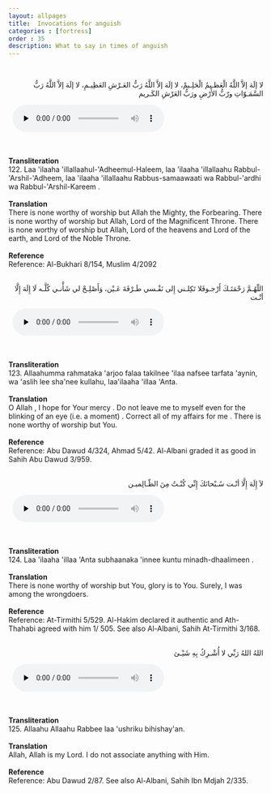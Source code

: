 ```yaml
---
layout: allpages
title:  Invocations for anguish
categories : [fortress]
order : 35
description: What to say in times of anguish
---
```

&nbsp;
<div class="arabictext" dir="RTL">

لا إلَهَ إلاَّ اللَّهُ الْعَظـيمُ الْحَلِـيمْ، لا إلَهَ إلاَّ اللَّهُ رَبُّ العَـرْشِ العَظِيـمِ، لا إلَهَ إلاَّ اللَّهُ رَبُّ السَّمَـوّاتِ ورّبُّ الأَرْضِ ورَبُّ العَرْشِ الكَـريم

</div>
&nbsp;


<audio controls  preload="none">
  <source src="{{ site.baseurl }}/audio/fortress/122.mp3" type="audio/mpeg">
Your browser does not support the audio element.
</audio>


&nbsp;
<div class="duaextra" tabindex="0">
<div><strong>Transliteration</strong></div>
<div class="extra">122. Laa 'ilaaha 'illallaahul-'Adheemul-Haleem, laa 'ilaaha 'illallaahu Rabbul-'Arshil-'Adheem, laa 'ilaaha 'illallaahu Rabbus-samaawaati wa Rabbul-'ardhi wa Rabbul-'Arshil-Kareem .</div>
</div>
&nbsp;
<div class="duaextra" tabindex="0">
<div><strong>Translation</strong></div>
<div class="extra">There is none worthy of worship but Allah the Mighty, the Forbearing. There is none worthy of worship but Allah, Lord of the Magnificent Throne. There is none worthy of worship but Allah, Lord of the heavens and Lord of the earth, and Lord of the Noble Throne.</div>
</div>
&nbsp;
<div class="duaextra" tabindex="0">
<div><strong>Reference</strong></div>
<div class="extra">Reference: Al-Bukhari 8/154, Muslim 4/2092</div>
</div>
&nbsp;
<div class="arabictext" dir="RTL">

اللّهُـمَّ رَحْمَتَـكَ أَرْجـوفَلا تَكِلـني إِلى نَفْـسي طَـرْفَةَ عَـيْن، وَأَصْلِـحْ لي شَأْنـي كُلَّـه لَا إِلَهَ إِلَّا أنْـت

</div>
&nbsp;


<audio controls  preload="none">
  <source src="{{ site.baseurl }}/audio/fortress/123.mp3" type="audio/mpeg">
Your browser does not support the audio element.
</audio>


&nbsp;
<div class="duaextra" tabindex="0">
<div><strong>Transliteration</strong></div>
<div class="extra">123. Allaahumma rahmataka 'arjoo falaa takilnee 'ilaa nafsee tarfata 'aynin, wa 'aslih lee sha'nee kullahu, laa'ilaaha 'illaa 'Anta.</div>
</div>
&nbsp;
<div class="duaextra" tabindex="0">
<div><strong>Translation</strong></div>
<div class="extra">O Allah , I hope for Your mercy . Do not leave me to myself even for the blinking of an eye (i.e. a moment) . Correct all of my affairs for me . There is none worthy of worship but You.</div>
</div>
&nbsp;
<div class="duaextra" tabindex="0">
<div><strong>Reference</strong></div>
<div class="extra">Reference: Abu Dawud 4/324, Ahmad 5/42. Al-Albani graded it as good in Sahih Abu Dawud 3/959.</div>
</div>
&nbsp;
<div class="arabictext" dir="RTL">

لاَ إِلَهَ إِلَّا أنْـت سُـبْحانَكَ إِنِّي كُنْـتُ مِنَ الظّـالِميـن

</div>
&nbsp;


<audio controls  preload="none">
  <source src="{{ site.baseurl }}/audio/fortress/124.mp3" type="audio/mpeg">
Your browser does not support the audio element.
</audio>


&nbsp;
<div class="duaextra" tabindex="0">
<div><strong>Transliteration</strong></div>
<div class="extra">124. Laa 'ilaaha 'illaa 'Anta subhaanaka 'innee kuntu minadh-dhaalimeen .</div>
</div>
&nbsp;
<div class="duaextra" tabindex="0">
<div><strong>Translation</strong></div>
<div class="extra">There is none worthy of worship but You, glory is to You. Surely, I was among the wrongdoers.</div>
</div>
&nbsp;
<div class="duaextra" tabindex="0">
<div><strong>Reference</strong></div>
<div class="extra">Reference: At-Tirmithi 5/529. Al-Hakim declared it authentic and Ath-Thahabi agreed with him 1/ 505. See also Al-Albani, Sahih At-Tirmithi 3/168.</div>
</div>
&nbsp;
<div class="arabictext" dir="RTL">

اللهُ اللهُ رَبِّي لا أُشْـرِكُ بِهِ شَيْـئ

</div>
&nbsp;


<audio controls  preload="none">
  <source src="{{ site.baseurl }}/audio/fortress/125.mp3" type="audio/mpeg">
Your browser does not support the audio element.
</audio>


&nbsp;
<div class="duaextra" tabindex="0">
<div><strong>Transliteration</strong></div>
<div class="extra">125. Allaahu Allaahu Rabbee laa 'ushriku bihishay'an.</div>
</div>
&nbsp;
<div class="duaextra" tabindex="0">
<div><strong>Translation</strong></div>
<div class="extra">Allah, Allah is my Lord. I do not associate anything with Him.</div>
</div>
&nbsp;
<div class="duaextra" tabindex="0">
<div><strong>Reference</strong></div>
<div class="extra">Reference: Abu Dawud 2/87. See also Al-Albani, Sahih Ibn Mdjah 2/335.</div>
</div>
